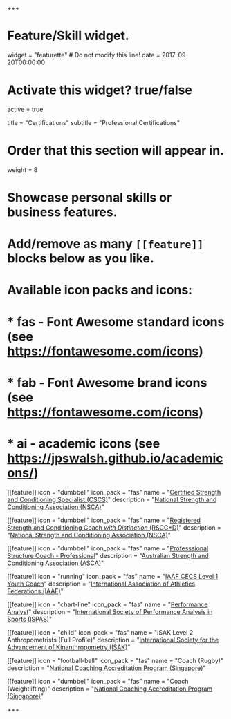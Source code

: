 +++
# Feature/Skill widget.
widget = "featurette"  # Do not modify this line!
date = 2017-09-20T00:00:00

# Activate this widget? true/false
active = true

title = "Certifications"
subtitle = "Professional Certifications"

# Order that this section will appear in.
weight = 8

# Showcase personal skills or business features.
# 
# Add/remove as many `[[feature]]` blocks below as you like.
# 
# Available icon packs and icons:
# * fas - Font Awesome standard icons (see https://fontawesome.com/icons)
# * fab - Font Awesome brand icons (see https://fontawesome.com/icons)
# * ai - academic icons (see https://jpswalsh.github.io/academicons/)


[[feature]]
  icon = "dumbbell"
  icon_pack = "fas"
  name = "[Certified Strength and Conditioning Specialist (CSCS)](https://www.nsca.com/certification/cscs/)"
  description = "[National Strength and Conditioning Association (NSCA)](https://www.nsca.com/)"
  
[[feature]]
  icon = "dumbbell"
  icon_pack = "fas"
  name = "[Registered Strength and Conditioning Coach _with Distinction_ (RSCC*D)](https://www.nsca.com/certification/cscs/rscc-designation/)"
  description = "[National Strength and Conditioning Association (NSCA)](https://www.nsca.com/)"

[[feature]]
  icon = "dumbbell"
  icon_pack = "fas"
  name = "[Professsional Structure Coach - Professional](https://www.strengthandconditioning.org/professional-coaches)"
  description = "[Australian Strength and Conditioning Association (ASCA)](https://www.strengthandconditioning.org/)"

[[feature]]
  icon = "running"
  icon_pack = "fas"
  name = "[IAAF CECS Level 1 Youth Coach](https://www.iaaf.org/development/education/coaches)"
  description = "[International Association of Athletics Federations (IAAF)](https://www.iaaf.org/)"

[[feature]]
  icon = "chart-line"
  icon_pack = "fas"
  name = "[Performance Analyst](http://www.ispas.org/join.html)"
  description = "[International Society of Performance Analysis in Sports (ISPAS)](http://www.ispas.org/)"

[[feature]]
  icon = "child"
  icon_pack = "fas"
  name = "ISAK Level 2 Anthropometrists (Full Profile)"
  description = "[International Society for the Advancement of Kinanthropometry (ISAK)](https://www.isak.global/)"

[[feature]]
  icon = "football-ball"
  icon_pack = "fas"
  name = "Coach (Rugby)"
  description = "[National Coaching Accreditation Program (Singapore)](https://www.sportsingapore.gov.sg/~/media/corporate/files/athletes%20and%20coaches/for%20coaches/coach%20development/national%20coaching%20accreditation%20programme/infosheet%20ncap%20theory%20syllabus.pdf)"

[[feature]]
  icon = "dumbbell"
  icon_pack = "fas"
  name = "Coach (Weightlifting)"
  description = "[National Coaching Accreditation Program (Singapore)](https://www.sportsingapore.gov.sg/~/media/corporate/files/athletes%20and%20coaches/for%20coaches/coach%20development/national%20coaching%20accreditation%20programme/infosheet%20ncap%20theory%20syllabus.pdf)"

+++
